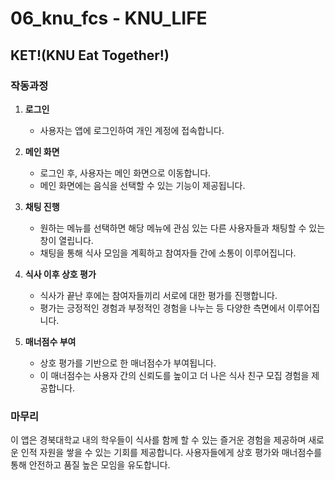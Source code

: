  06_knu_fcs - KNU_LIFE
======================
## KET!(KNU Eat Together!)

### 작동과정
1. **로그인**
   - 사용자는 앱에 로그인하여 개인 계정에 접속합니다.

2. **메인 화면**
   - 로그인 후, 사용자는 메인 화면으로 이동합니다.
   - 메인 화면에는 음식을 선택할 수 있는 기능이 제공됩니다.

3. **채팅 진행**
   - 원하는 메뉴를 선택하면 해당 메뉴에 관심 있는 다른 사용자들과 채팅할 수 있는 창이 열립니다.
   - 채팅을 통해 식사 모임을 계획하고 참여자들 간에 소통이 이루어집니다.

4. **식사 이후 상호 평가**
   - 식사가 끝난 후에는 참여자들끼리 서로에 대한 평가를 진행합니다.
   - 평가는 긍정적인 경험과 부정적인 경험을 나누는 등 다양한 측면에서 이루어집니다.

5. **매너점수 부여**
   - 상호 평가를 기반으로 한 매너점수가 부여됩니다.
   - 이 매너점수는 사용자 간의 신뢰도를 높이고 더 나은 식사 친구 모집 경험을 제공합니다.

### 마무리
이 앱은 경북대학교 내의 학우들이 식사를 함께 할 수 있는 즐거운 경험을 제공하며 새로운 인적 자원을 쌓을 수 있는 기회를 제공합니다. 사용자들에게 상호 평가와 매너점수를 통해 안전하고 품질 높은 모임을 유도합니다.
